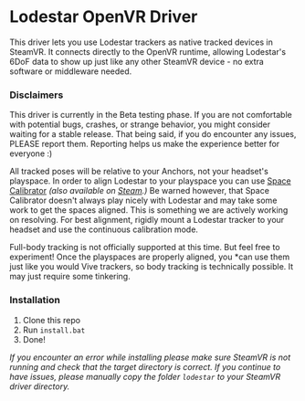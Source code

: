 # Lodestar OpenVR Driver

This driver lets you use Lodestar trackers as native tracked devices in SteamVR.
It connects directly to the OpenVR runtime, allowing Lodestar's 6DoF data to show up just like any other SteamVR device - no extra software or middleware needed.

### Disclaimers

This driver is currently in the Beta testing phase. If you are not comfortable with potential bugs, crashes, or strange behavior, you might consider waiting for a stable release. That being said, if you do encounter any issues, PLEASE report them. Reporting helps us make the experience better for everyone :)

All tracked poses will be relative to your Anchors, not your headset's playspace. In order to align Lodestar to your playspace you can use [Space Calibrator](https://github.com/pushrax/OpenVR-SpaceCalibrator) _(also available on [Steam](https://store.steampowered.com/app/3368750/Space_Calibrator/).)_ Be warned however, that Space Calibrator doesn't always play nicely with Lodestar and may take some work to get the spaces aligned. This is something we are actively working on resolving. For best alignment, rigidly mount a Lodestar tracker to your headset and use the continuous calibration mode.

Full-body tracking is not officially supported at this time. But feel free to experiment! Once the playspaces are properly aligned, you *can use them just like you would Vive trackers, so body tracking is technically possible. It may just require some tinkering.

### Installation

1) Clone this repo
2) Run ```install.bat```
3) Done!

_If you encounter an error while installing please make sure SteamVR is not running and check that the target directory is correct. If you continue to have issues, please manually copy the folder ```lodestar``` to your SteamVR driver directory._
